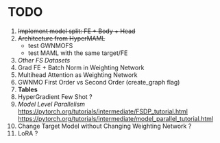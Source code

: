 # TODO
1. ~~Implement model split: FE + Body + Head~~
2. ~~Architecture from HyperMAML~~
    - test GWNMOFS
    - test MAML with the same target/FE
3. *Other FS Datasets*
4. Grad FE + Batch Norm in Weighting Network
5. Multihead Attention as Weighting Network
6. GWNMO First Order vs Second Order (create_graph flag)
7. **Tables**
8. HyperGradient Few Shot ?
9. *Model Level Parallelism*
    https://pytorch.org/tutorials/intermediate/FSDP_tutorial.html
    https://pytorch.org/tutorials/intermediate/model_parallel_tutorial.html
10. Change Target Model without Changing Weighting Network ?
11. LoRA ?